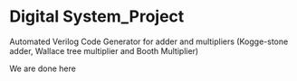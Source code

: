 # Digital System_Project
Automated Verilog Code Generator for adder and multipliers (Kogge-stone adder, Wallace tree multiplier and Booth Multiplier)

We are done here
